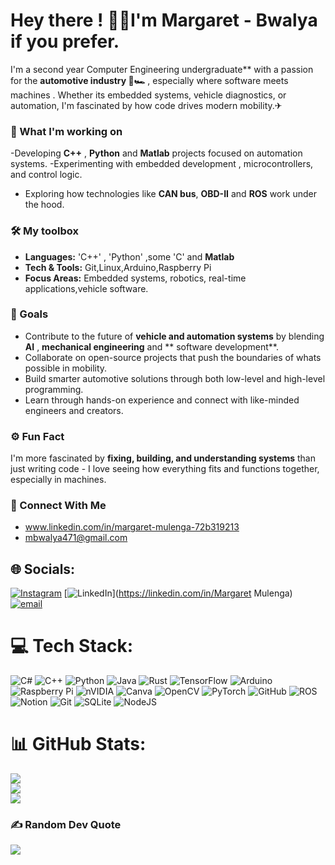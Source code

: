 # Hey there ! 🖐🏽I'm Margaret - Bwalya if you prefer.

I'm a second year Computer Engineering undergraduate** with a passion for the **automotive industry 🚗🏎** , especially where software meets machines . Whether its embedded systems, vehicle diagnostics, or automation, I'm fascinated by how code drives modern mobility.✈

### 🧩 What I'm working on 
-Developing **C++** , **Python** and **Matlab** projects focused on automation  systems.
-Experimenting with embedded development , microcontrollers, and control logic.
- Exploring how technologies like **CAN bus**, **OBD-II**  and **ROS** work under the hood.

### 🛠 My toolbox
- **Languages:** 'C++' , 'Python' ,some 'C' and **Matlab**
- **Tech & Tools:** Git,Linux,Arduino,Raspberry Pi
- **Focus Areas:** Embedded systems, robotics, real-time applications,vehicle            software.

### 🚀 Goals
- Contribute to the future of **vehicle and automation systems** by blending **AI** ,   **mechanical engineering** and ** software development**.
- Collaborate on open-source projects that push the boundaries of whats possible in      mobility.
- Build smarter automotive solutions through both low-level and high-level               programming.
- Learn through hands-on experience and connect with like-minded engineers and           creators.

 ### ⚙ Fun Fact
 I'm more fascinated by **fixing, building, and understanding systems** than just    writing code - I love seeing how everything fits and functions together,            especially in machines.

 ### 🔗 Connect With Me
 - www.linkedin.com/in/margaret-mulenga-72b319213
 - mbwalya471@gmail.com



## 🌐 Socials:
[![Instagram](https://img.shields.io/badge/Instagram-%23E4405F.svg?logo=Instagram&logoColor=white)](https://instagram.com/margaretmarh) [![LinkedIn](https://img.shields.io/badge/LinkedIn-%230077B5.svg?logo=linkedin&logoColor=white)](https://linkedin.com/in/Margaret Mulenga) [![email](https://img.shields.io/badge/Email-D14836?logo=gmail&logoColor=white)](mailto:mbwalya471@gmail.com) 

# 💻 Tech Stack:
![C#](https://img.shields.io/badge/c%23-%23239120.svg?style=for-the-badge&logo=csharp&logoColor=white) ![C++](https://img.shields.io/badge/c++-%2300599C.svg?style=for-the-badge&logo=c%2B%2B&logoColor=white) ![Python](https://img.shields.io/badge/python-3670A0?style=for-the-badge&logo=python&logoColor=ffdd54) ![Java](https://img.shields.io/badge/java-%23ED8B00.svg?style=for-the-badge&logo=openjdk&logoColor=white) ![Rust](https://img.shields.io/badge/rust-%23000000.svg?style=for-the-badge&logo=rust&logoColor=white) ![TensorFlow](https://img.shields.io/badge/TensorFlow-%23FF6F00.svg?style=for-the-badge&logo=TensorFlow&logoColor=white) ![Arduino](https://img.shields.io/badge/-Arduino-00979D?style=for-the-badge&logo=Arduino&logoColor=white) ![Raspberry Pi](https://img.shields.io/badge/-Raspberry_Pi-C51A4A?style=for-the-badge&logo=Raspberry-Pi) ![nVIDIA](https://img.shields.io/badge/nVIDIA-%2376B900.svg?style=for-the-badge&logo=nVIDIA&logoColor=white) ![Canva](https://img.shields.io/badge/Canva-%2300C4CC.svg?style=for-the-badge&logo=Canva&logoColor=white) ![OpenCV](https://img.shields.io/badge/opencv-%23white.svg?style=for-the-badge&logo=opencv&logoColor=white) ![PyTorch](https://img.shields.io/badge/PyTorch-%23EE4C2C.svg?style=for-the-badge&logo=PyTorch&logoColor=white) ![GitHub](https://img.shields.io/badge/github-%23121011.svg?style=for-the-badge&logo=github&logoColor=white) ![ROS](https://img.shields.io/badge/ros-%230A0FF9.svg?style=for-the-badge&logo=ros&logoColor=white) ![Notion](https://img.shields.io/badge/Notion-%23000000.svg?style=for-the-badge&logo=notion&logoColor=white) ![Git](https://img.shields.io/badge/git-%23F05033.svg?style=for-the-badge&logo=git&logoColor=white) ![SQLite](https://img.shields.io/badge/sqlite-%2307405e.svg?style=for-the-badge&logo=sqlite&logoColor=white) ![NodeJS](https://img.shields.io/badge/node.js-6DA55F?style=for-the-badge&logo=node.js&logoColor=white)
# 📊 GitHub Stats:
![](https://github-readme-stats.vercel.app/api?username=Marhh-hub&theme=neon&hide_border=false&include_all_commits=false&count_private=false)<br/>
![](https://nirzak-streak-stats.vercel.app/?user=Marhh-hub&theme=neon&hide_border=false)<br/>
![](https://github-readme-stats.vercel.app/api/top-langs/?username=Marhh-hub&theme=neon&hide_border=false&include_all_commits=false&count_private=false&layout=compact)

### ✍️ Random Dev Quote
![](https://quotes-github-readme.vercel.app/api?type=horizontal&theme=radical)

<!-- Proudly created with GPRM ( https://gprm.itsvg.in ) -->
